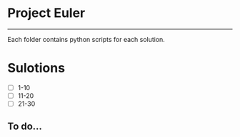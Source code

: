 # Project Euler
-----

Each folder contains python scripts for each solution. 

# Sulotions

- [ ] 1-10
- [ ] 11-20
- [ ] 21-30

## To do...
